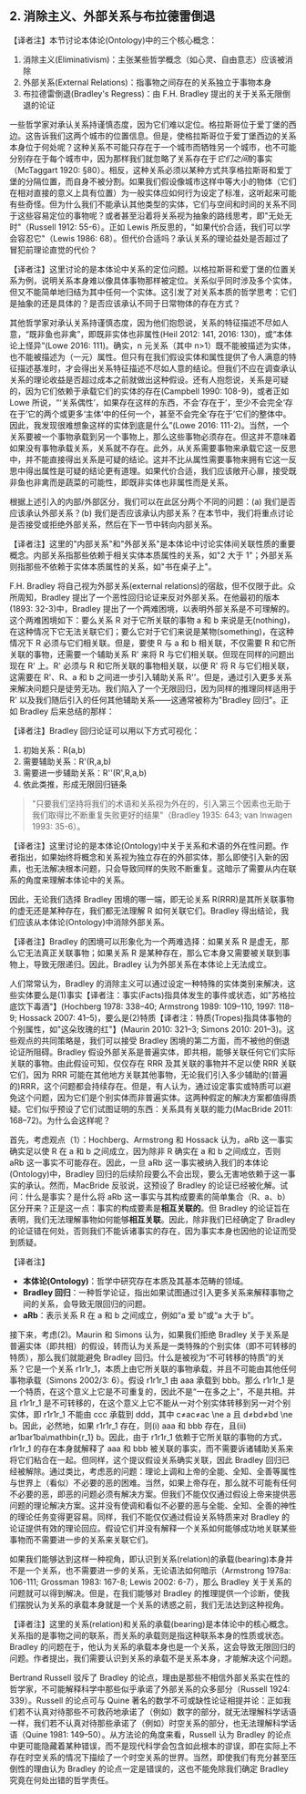 ## 2. 消除主义、外部关系与布拉德雷倒退

【译者注】本节讨论本体论(Ontology)中的三个核心概念：

1. 消除主义(Eliminativism)：主张某些哲学概念（如心灵、自由意志）应该被消除
2. 外部关系(External Relations)：指事物之间存在的关系独立于事物本身
3. 布拉德雷倒退(Bradley's Regress)：由 F.H. Bradley 提出的关于关系无限倒退的论证

一些哲学家对承认关系持谨慎态度，因为它们难以定位。格拉斯哥位于爱丁堡的西边。这告诉我们这两个城市的位置信息。但是，使格拉斯哥位于爱丁堡西边的关系本身位于何处呢？这种关系不可能只存在于一个城市而牺牲另一个城市，也不可能分别存在于每个城市中，因为那样我们就忽略了关系存在于*它们之间*的事实（McTaggart 1920: §80）。相反，这种关系必须以某种方式共享格拉斯哥和爱丁堡的分隔位置，而自身不被分割。如果我们假设像城市这样中等大小的物体（它们在相对直接的意义上具有位置）为一般实体应如何行为设定了标准，这听起来可能有些奇怪。但为什么我们不能承认其他类型的实体，它们与空间和时间的关系不同于这些容易定位的事物呢？或者甚至沿着将关系视为抽象的路线思考，即"无处无时"（Russell 1912: 55-6）。正如 Lewis 所反思的，"如果代价合适，我们可以学会容忍它"（Lewis 1986: 68）。但代价合适吗？承认关系的理论益处是否超过了冒犯前理论直觉的代价？

【译者注】这里讨论的是本体论中关系的定位问题。以格拉斯哥和爱丁堡的位置关系为例，说明关系本身难以像具体事物那样被定位。关系似乎同时涉及多个实体，但又不能简单地归结为其中任何一个实体。这引发了对关系本质的哲学思考：它们是抽象的还是具体的？是否应该承认不同于日常物体的存在方式？

其他哲学家对承认关系持谨慎态度，因为他们抱怨说，关系的特征描述不尽如人意，“既非鱼也非禽”，即既非实体也非属性(Heil 2012: 141, 2016: 130)，或“本体论上怪异”(Lowe 2016: 111)。确实，n 元关系（其中 n>1）既不能被描述为实体，也不能被描述为（一元）属性。但只有在我们假设实体和属性提供了令人满意的特征描述基准时，才会得出关系特征描述不尽如人意的结论。但我们不应在调查承认关系的理论收益是否超过成本之前就做出这种假设。还有人抱怨说，关系是可疑的，因为它们依赖于承载它们的实体的存在(Campbell 1990: 108-9)，或者正如 Lowe 所说，“‘关系偶性’，如果存在这样的东西，不会‘存在于’，至少不会完全‘存在于’它的两个或更多‘主体’中的任何一个，甚至不会完全‘存在于’它们的整体中。因此，我发现很难想象这样的实体到底是什么”(Lowe 2016: 111-2)。当然，一个关系要被一个事物承载到另一个事物上，那么这些事物必须存在。但这并不意味着如果没有事物承载关系，关系就不存在。此外，从关系需要事物来承载它这一反思中，并不能直接得出关系是可疑的结论。这并不比从属性需要事物来拥有它这一反思中得出属性是可疑的结论更有道理。如果代价合适，我们应该敞开心扉，接受既非鱼也非禽而是蔬菜的可能性，即既非实体也非属性而是关系。

根据上述引入的内部/外部区分，我们可以在此区分两个不同的问题：(a) 我们是否应该承认外部关系？(b) 我们是否应该承认内部关系？在本节中，我们将重点讨论是否接受或拒绝外部关系，然后在下一节中转向内部关系。

【译者注】这里的"内部关系"和"外部关系"是本体论中讨论实体间关联性质的重要概念。内部关系指那些依赖于相关实体本质属性的关系，如"2 大于 1"；外部关系则指那些不依赖于实体本质属性的关系，如"书在桌子上"。

F.H. Bradley 将自己视为外部关系(external relations)的宿敌，但不仅限于此。众所周知，Bradley 提出了一个恶性回归论证来反对外部关系。在他最初的版本(1893: 32-3)中，Bradley 提出了一个两难困境，以表明外部关系是不可理解的。这个两难困境如下：要么关系 R 对于它所关联的事物 a 和 b 来说是无(nothing)，在这种情况下它无法关联它们；要么它对于它们来说是某物(something)，在这种情况下 R 必须与它们相关联。但是，要使 R 与 a 和 b 相关联，不仅需要 R 和它所关联的事物，还需要一个辅助关系 R' 来将 R 与它们相关联。但现在同样的问题出现在 R' 上。R' 必须与 R 和它所关联的事物相关联，以便 R' 将 R 与它们相关联，这需要在 R'、R、a 和 b 之间进一步引入辅助关系 R''。但是，通过引入更多关系来解决问题只是徒劳无功。我们陷入了一个无限回归，因为同样的推理同样适用于 R' 以及我们随后引入的任何其他辅助关系——这通常被称为"Bradley 回归"。正如 Bradley 后来总结的那样：

【译者注】Bradley 回归论证可以用以下方式可视化：

1. 初始关系：R(a,b)
2. 需要辅助关系：R'(R,a,b)
3. 需要进一步辅助关系：R''(R',R,a,b)
4. 依此类推，形成无限回归链条

> "只要我们坚持将我们的术语和关系视为外在的，引入第三个因素也无助于我们取得比不断重复失败更好的结果"（Bradley 1935: 643; van Inwagen 1993: 35-6）。

【译者注】这里讨论的是本体论(Ontology)中关于关系和术语的外在性问题。作者指出，如果始终将概念和关系视为独立存在的外部实体，那么即使引入新的因素，也无法解决根本问题，只会导致同样的失败不断重复。这暗示了需要从内在联系的角度来理解本体论中的关系。

因此，无论我们选择 Bradley 困境的哪一端，即无论关系 R(RRR)是其所关联事物的虚无还是某种存在，我们都无法理解 R 如何关联它们。Bradley 得出结论，我们应该从本体论(Ontology)中消除外部关系。

【译者注】Bradley 的困境可以形象化为一个两难选择：如果关系 R 是虚无，那么它无法真正关联事物；如果关系 R 是某种存在，那么它本身又需要被关联到事物上，导致无限递归。因此，Bradley 认为外部关系在本体论上无法成立。

人们常常认为，Bradley 的消除主义可以通过设定一种特殊的实体类别来解决，这些实体要么是(1)事实【译者注：事实(Facts)指具体发生的事件或状态，如"苏格拉底饮下毒酒"】(Hochberg 1978: 338–40; Armstrong 1989: 109–110, 1997: 118–9; Hossack 2007: 41–5)，要么是(2)特质【译者注：特质(Tropes)指具体事物的个别属性，如"这朵玫瑰的红"】(Maurin 2010: 321–3; Simons 2010: 201–3)。这些观点的共同策略是，我们可以接受 Bradley 困境的第二方面，而不被他的倒退论证所阻碍。Bradley 假设外部关系是普遍实体，即共相，能够关联任何它们实际关联的事物。由此假设可知，仅仅存在 RRR 及其关联的事物并不足以使 RRR 关联它们，因为 RRR 可能在其他地方关联其他事物，无论我们引入多少辅助的(普遍的)RRR，这个问题都会持续存在。但是，有人认为，通过设定事实或特质可以避免这个问题，因为它们是个别实体而非普遍实体。这两种假定的解决方案都值得质疑。它们似乎预设了它们试图证明的东西：关系具有关联的能力(MacBride 2011: 168–72)。为什么会这样呢？

首先，考虑观点（1）：Hochberg、Armstrong 和 Hossack 认为，aRb 这一事实确实足以使 R 在 a 和 b 之间成立，因为除非 R 确实在 a 和 b 之间成立，否则 aRb 这一事实不可能存在。因此，一旦 aRb 这一事实被纳入我们的本体论(Ontology)中，Bradley 回归的后续阶段要么不会出现，要么无害地依赖于这一事实的承认。然而，MacBride 反驳说，这预设了 Bradley 的论证已经被化解。试问：什么是事实？是什么将 aRb 这一事实与其构成要素的简单集合（R、a、b）区分开来？正是这一点：事实的构成要素是**相互关联的**。但 Bradley 的论证旨在表明，我们无法理解事物如何能够**相互关联**。因此，除非我们已经确定了 Bradley 的论证错在何处，否则我们不能诉诸事实的存在，因为事实本身也因他的论证而受到质疑。

【译者注】

-   **本体论(Ontology)**：哲学中研究存在本质及其基本范畴的领域。
-   **Bradley 回归**：一种哲学论证，指出如果试图通过引入更多关系来解释事物之间的关系，会导致无限回归的问题。
-   **aRb**：表示关系 R 在 a 和 b 之间成立，例如“a 爱 b”或“a 大于 b”。

接下来，考虑(2)。Maurin 和 Simons 认为，如果我们拒绝 Bradley 关于关系是普遍实体（即共相）的假设，转而认为关系是一类特殊的个别实体（即不可转移的特质），那么我们就能避免 Bradley 回归。什么是被视为“不可转移的特质”的关系？它是一个关系 r1r1r_1，本质上由它所关联的事物承载，并且不可能由其他任何事物承载（Simons 2002/3: 6）。假设 r1r1r_1 由 aaa 承载到 bbb。那么 r1r1r_1 是一个特质，在这个意义上它是不可重复的，因此不是“一在多之上”，不是共相。并且 r1r1r_1 是不可转移的，在这个意义上它不能从一对个别实体转移到另一对个别实体，即 r1r1r_1 不能由 ccc 承载到 ddd，其中 c≠ac≠ac \\ne a 且 d≠bd≠bd \\ne b。因此，必然地，如果 r1r1r_1 存在，则(i) aaa 和 bbb 存在，且(ii) ar1bar1ba\\mathbin{r_1} b。因此，由于 r1r1r_1 依赖于它所关联的事物的方式，r1r1r_1 的存在本身就解释了 aaa 和 bbb 被关联的事实，而不需要诉诸辅助关系来将它们粘合在一起。但同样，这个提议假设关系确实关联，因此 Bradley 回归已经被解除。通过类比，考虑恶的问题：理论上调和上帝的全能、全知、全善等属性与世界上（看似）不必要的恶的困难。当然，如果上帝存在，那么就不可能有任何不必要的恶，即恶的问题必须有解决方案。但我们不能仅仅通过假设上帝来提供恶问题的理论解决方案。这并没有使调和看似不必要的恶与全能、全知、全善的神性的理论任务变得更容易。同样，我们不能仅仅通过假设关系特质来对 Bradley 的论证提供有效的理论回应。假设它们并没有解释一个关系如何能够成功地关联某些事物而不需要进一步的关系来关联它们。

如果我们能够达到这样一种视角，即认识到关系(relation)的承载(bearing)本身并不是一个关系，也不需要进一步的关系，无论语法如何暗示（Armstrong 1978a: 106-111; Grossman 1983: 167-8; Lewis 2002: 6-7），那么 Bradley 关于关系的问题就可以得到解决。但是，在我们能够对 Bradley 的推理提供一个诊断，使我们摆脱认为关系的承载本身就是一个关系的诱惑之前，我们无法达到这种视角。

【译者注】这里的关系(relation)和关系的承载(bearing)是本体论中的核心概念。关系指的是事物之间的联系，而关系的承载则是指这种联系本身的性质或状态。Bradley 的问题在于，他认为关系的承载本身也是一个关系，这会导致无限回归的问题。作者提出，我们需要认识到关系的承载不是关系本身，才能解决这个问题。

Bertrand Russell 驳斥了 Bradley 的论点，理由是那些不相信外部关系实在性的哲学家，不可能解释科学中那些似乎承诺了外部关系的众多部分（Russell 1924: 339）。Russell 的论点可与 Quine 著名的数学不可或缺性论证相提并论：正如我们若不认真对待那些不可救药地承诺了（例如）数字的部分，就无法理解科学话语一样，我们若不认真对待那些承诺了（例如）时空关系的部分，也无法理解科学话语（Quine 1981: 149–50）。从方法论的角度来看，Russell 认为 Bradley 的论点中更可能隐藏着某种错误，而不是现代科学会包含如此根本的谬误，即在实际上不存在时空关系的情况下描绘了一个时空关系的世界。当然，即使我们有充分甚至压倒性的理由认为 Bradley 的论点一定是错误的，这也不能免除我们确定 Bradley 究竟在何处出错的哲学责任。
